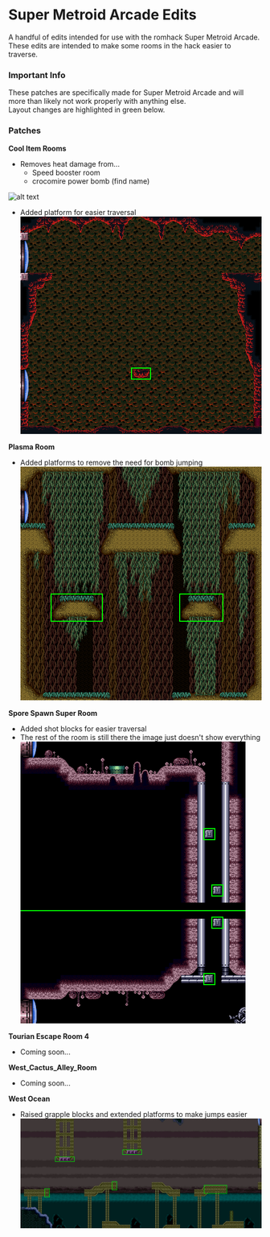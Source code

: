 # Super Metroid Arcade Edits
A handful of edits intended for use with the romhack Super Metroid Arcade. These edits are intended to make some rooms in the hack easier to traverse.

### Important Info
These patches are specifically made for Super Metroid Arcade and will more than likely not work properly with anything else.  
Layout changes are highlighted in green below.

### Patches
**Cool Item Rooms**
- Removes heat damage from...
	- Speed booster room
	- crocomire power bomb (find name)

![alt text](https://github.com/SilkyKitsune/SuperMetroidArcadeEdits/blob/master/ips/double_chamber.ips "**Double Chamber**")
- Added platform for easier traversal  
![alt text](https://github.com/SilkyKitsune/SuperMetroidArcadeEdits/blob/master/images/double_chamber_7ADAD_edit.png "Double Chamber")

**Plasma Room**
- Added platforms to remove the need for bomb jumping  
![alt text](https://github.com/SilkyKitsune/SuperMetroidArcadeEdits/blob/master/images/plasma_room_7D2AA_edit.png "Plasma Room")

**Spore Spawn Super Room**
- Added shot blocks for easier traversal
- The rest of the room is still there the image just doesn't show everything  
![alt text](https://github.com/SilkyKitsune/SuperMetroidArcadeEdits/blob/master/images/spore_spawn_super_room_79B5B_edit.png "Spore Spawn Super Room")

**Tourian Escape Room 4**
- Coming soon...

**West_Cactus_Alley_Room**
- Coming soon...

**West Ocean**
- Raised grapple blocks and extended platforms to make jumps easier  
![alt text](https://github.com/SilkyKitsune/SuperMetroidArcadeEdits/blob/master/images/west_ocean_793FE_edit.png "West Ocean")